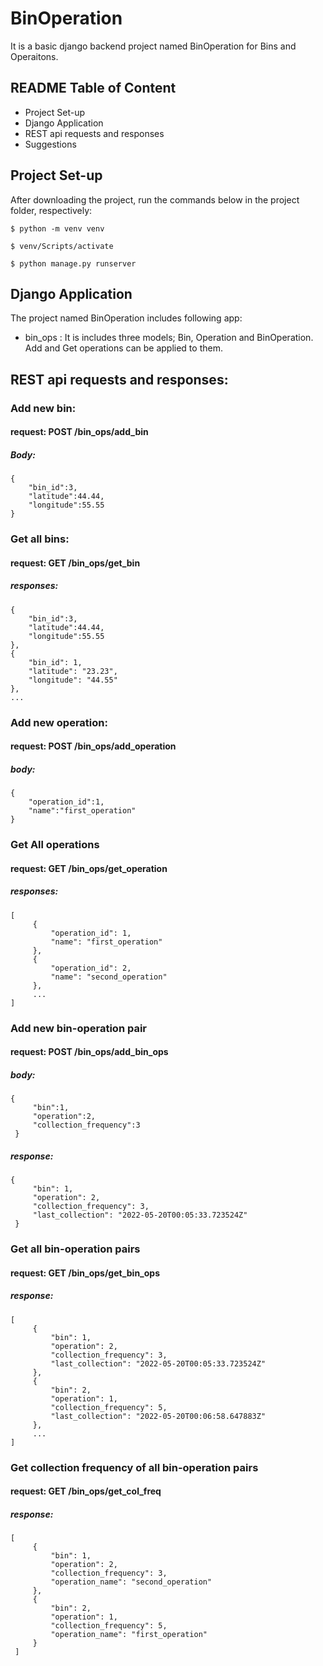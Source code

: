 # BinOperation

It is a basic django backend project named BinOperation for Bins and Operaitons.

## README Table of Content
- Project Set-up
- Django Application
- REST api requests and responses
- Suggestions

## Project Set-up

After downloading the project, run the commands below in the project folder, respectively:
```
$ python -m venv venv
```
```
$ venv/Scripts/activate
```
```
$ python manage.py runserver
```

## Django Application

  The project named BinOperation includes following app:
  - bin_ops : It is includes three models; Bin, Operation and BinOperation. Add and Get operations can be applied to them.

## REST api requests and responses:
### Add new bin: 
#### request: POST /bin_ops/add_bin
##### Body:
```
{
    "bin_id":3,
    "latitude":44.44,
    "longitude":55.55
}
```

### Get all bins: 
#### request: GET /bin_ops/get_bin
##### responses:
```                  
{                             
    "bin_id":3,               
    "latitude":44.44,         
    "longitude":55.55         
},                            
{                             
    "bin_id": 1,              
    "latitude": "23.23",      
    "longitude": "44.55"      
},                            
...                           
```  

### Add new operation: 
#### request: POST /bin_ops/add_operation
##### body:
```
{                                
    "operation_id":1,          
    "name":"first_operation"   
}                              
```

### Get All operations
#### request: GET /bin_ops/get_operation
##### responses:
```
[                                  
     {                             
         "operation_id": 1,        
         "name": "first_operation" 
     },                            
     {                             
         "operation_id": 2,        
         "name": "second_operation"
     },                            
     ...                           
]                                 
```

### Add new bin-operation pair
#### request: POST /bin_ops/add_bin_ops
##### body:
```
{                            
     "bin":1,                
     "operation":2,          
     "collection_frequency":3
 }                           
```
##### response:
```
{                                                    
     "bin": 1,                                       
     "operation": 2,                                 
     "collection_frequency": 3,                      
     "last_collection": "2022-05-20T00:05:33.723524Z"
 }                                                   
```

### Get all bin-operation pairs
#### request: GET /bin_ops/get_bin_ops 
##### response:
```
[                                                         
     {                                                    
         "bin": 1,                                        
         "operation": 2,                                  
         "collection_frequency": 3,                       
         "last_collection": "2022-05-20T00:05:33.723524Z" 
     },                                                   
     {                                                    
         "bin": 2,                                        
         "operation": 1,                                  
         "collection_frequency": 5,                       
         "last_collection": "2022-05-20T00:06:58.647883Z" 
     },                                                   
     ...                                                  
]                                                        
```

### Get collection frequency of all bin-operation pairs
#### request: GET /bin_ops/get_col_freq
##### response:
```
[                                             
     {                                        
         "bin": 1,                            
         "operation": 2,                      
         "collection_frequency": 3,           
         "operation_name": "second_operation" 
     },                                       
     {                                        
         "bin": 2,                            
         "operation": 1,                      
         "collection_frequency": 5,           
         "operation_name": "first_operation"  
     }                                        
 ]                                            
```












